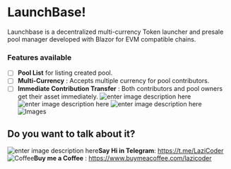 # LaunchBase!

Launchbase is a decentralized multi-currency Token launcher and presale pool manager developed with Blazor for EVM compatible chains.

### Features available
 - [ ] **Pool List** for listing created pool.
 - [ ] **Multi-Currency** : Accepts multiple currency for pool contributors.
- [ ] **Immediate Contribution Transfer** : Both contributors and pool owners get their asset immediately. 
![enter image description here](https://github.com/lazyCoder-max/Launchbase/blob/master/Screenshot%202024-02-17%20092540.png)
![enter image description here](https://github.com/lazyCoder-max/Launchbase/blob/master/Screenshot%202024-01-29%20131020.png)
![enter image description here](https://github.com/lazyCoder-max/Launchbase/blob/master/Screenshot%202024-02-17%200927362.png)
![Images](https://github.com/lazyCoder-max/Launchbase/blob/master/2024-02-17%2009-11-00.gif)
## Do you want to talk about it?
 ![enter image description here](https://telegram.org/img/website_icon.svg)**Say Hi in Telegram**: https://t.me/LaziCoder
![ Coffee](https://www.buymeacoffee.com/app/assets/img/qr-logo.svg)**Buy me a Coffee** : https://www.buymeacoffee.com/lazicoder
